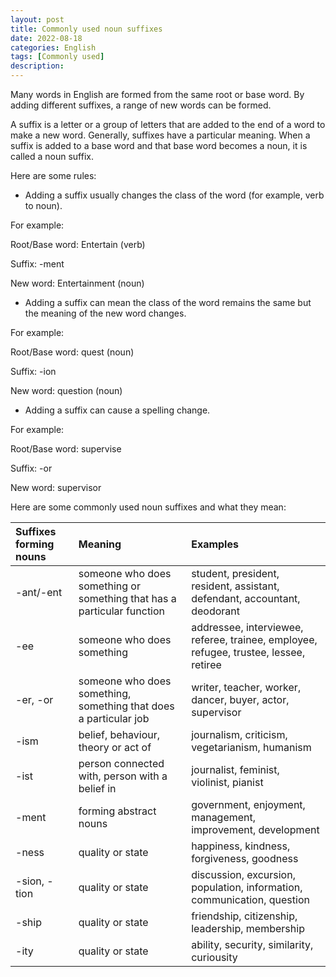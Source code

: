 ```yaml
---
layout: post
title: Commonly used noun suffixes
date: 2022-08-18
categories: English
tags: [Commonly used]
description:
---
```


Many words in English are formed from the same root or base word. By adding different suffixes, a range of new words can be formed.

A suffix is a letter or a group of letters that are added to the end of a word to make a new word. Generally, suffixes have a particular meaning. When a suffix is added to a base word and that base word becomes a noun, it is called a noun suffix.

Here are some rules:
- Adding a suffix usually changes the class of the word (for example, verb to noun).

For example:

Root/Base word: Entertain (verb)

Suffix: -ment

New word: Entertainment (noun)
- Adding a suffix can mean the class of the word remains the same but the meaning of the new word changes.

For example:

Root/Base word: quest (noun)

Suffix: -ion

New word: question (noun)
- Adding a suffix can cause a spelling change.

For example:

Root/Base word: supervise

Suffix: -or

New word: supervisor

Here are some commonly used noun suffixes and what they mean:

| Suffixes forming nouns | Meaning | Examples |
| :------ |:--- | :--- |
| -ant/-ent | someone who does something or something that has a particular function | student, president, resident, assistant, defendant, accountant, deodorant |
| -ee | someone who does something | addressee, interviewee, referee, trainee, employee, refugee, trustee, lessee, retiree |
| -er, -or | someone who does something, something that does a particular job | writer, teacher, worker, dancer, buyer, actor, supervisor |
| -ism | belief, behaviour, theory or act of | journalism, criticism, vegetarianism, humanism |
|-ist  | person connected with, person with a belief in	| journalist, feminist, violinist, pianist |
|-ment | forming abstract nouns	| government, enjoyment, management, improvement, development |
|-ness | quality or state | happiness, kindness, forgiveness, goodness |
|-sion, -tion |	quality or state | discussion, excursion, population, information, communication, question |
|-ship | quality or state |	friendship, citizenship, leadership, membership |
|-ity | quality or state | ability, security, similarity, curiousity |